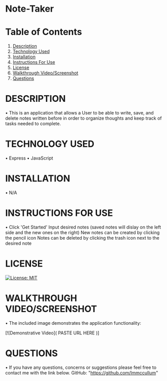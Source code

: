 # Note-Taker

# Table of Contents

  1. [Description](#Description)
  2. [Technology Used](#TechnologyUsed)
  3. [Installation](#Installation)
  4. [Instructions For Use](#InstructionsForUse)
  5. [License](#License)
  6. [Walkthrough Video/Screenshot](#WalkthroughVideo/Screenshot)
  7. [Questions](#Questions)

# DESCRIPTION
•  This is an application that allows a User to be able to write, save, and delete notes written before in order to organize thoughts and keep track of tasks needed to complete.

# TECHNOLOGY USED
• Express
• JavaScript

# INSTALLATION
• N/A

# INSTRUCTIONS FOR USE
• Click 'Get Started'
  Input desired notes (saved notes will dislay on the left side and the new ones on the right)
  New notes can be created by clicking the pencil icon
  Notes can be deleted by clicking the trash icon next to the desired note
# LICENSE

[![License: MIT](https://img.shields.io/badge/License-MIT-yellow.svg)](https://opensource.org/licenses/MIT)

# WALKTHROUGH VIDEO/SCREENSHOT
• The included image demonstrates the application functionality:

[![Demonstrative Video]( PASTE URL HERE     )]

# QUESTIONS
• If you have any questions, concerns or suggestions please feel free to contact me with the link below.
GitHub: "https://github.com/lmmccullum"

